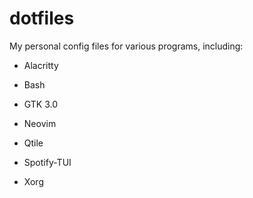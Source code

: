 # dotfiles

My personal config files for various programs, including:

- Alacritty

- Bash

- GTK 3.0

- Neovim

- Qtile

- Spotify-TUI

- Xorg
